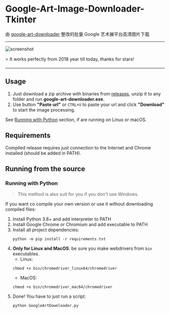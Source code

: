 
# Google-Art-Image-Downloader-Tkinter

由 [google-art-downloader](https://github.com/mewforest/google-art-downloader)
整改的批量 Google 艺术展平台高清图片下载

---

![screenshot](https://user-images.githubusercontent.com/15357833/144015262-a51e5260-7d81-40eb-b106-9faa9fc5ae1b.png)

⭐ It works perfectly from 2018 year till today, thanks for stars!

---

## Usage

1. Just download a zip archive with binaries from [releases](https://github.com/mewforest/google-art-downloader/releases), unzip it to any
folder and run **google-art-downloader.exe**.
2. Use button **"Paste url"** or `CTRL+V` to paste your url and click **"Download"** to start the image processing.

See [Running with Python](#running-with-python) section, if are running on Linux or macOS.

## Requirements

Compiled release requires just connection to the Internet and Chrome installed (should be added in PATH).

## Running from the source

### <a name="running-with-python"></a> Running with Python

> This method is also suit for you if you don't use Windows.

If you want co compile your own version or use it without downloading compiled files:

1. Install Python 3.8+ and add interpreter to PATH
2. Install Google Chrome or Chromium and add executable to PATH
3. Install all project dependencies:
   ```shell
   python -m pip install -r requirements.txt
   ```
4. **Only for Linux and MacOS**: be sure you make webdrivers from `bin` executables.
   - Linux:
    ```shell
    chmod +x bin/chromedriver_linux64/chromedriver
    ```
    - MacOS:
    ```shell
    chmod +x bin/chromedriver_mac64/chromedriver
    ```
5. Done! You have to just run a script:
    ```shell
    python GoogleArtDownloader.py

